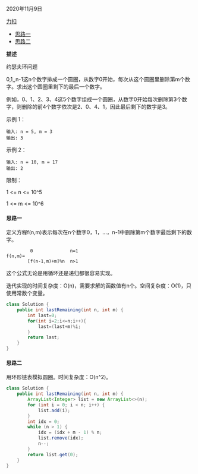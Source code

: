 2020年11月9日

[力扣](https://leetcode-cn.com/problems/yuan-quan-zhong-zui-hou-sheng-xia-de-shu-zi-lcof/)

- [思路一](#思路一)
- [思路二](#思路二)

**描述**

约瑟夫环问题

0,1,,n-1这n个数字排成一个圆圈，从数字0开始，每次从这个圆圈里删除第m个数字。求出这个圆圈里剩下的最后一个数字。

例如，0、1、2、3、4这5个数字组成一个圆圈，从数字0开始每次删除第3个数字，则删除的前4个数字依次是2、0、4、1，因此最后剩下的数字是3。

示例 1：
```
输入: n = 5, m = 3
输出: 3
```
示例 2：
```
输入: n = 10, m = 17
输出: 2
```
限制：

1 <= n <= 10^5

1 <= m <= 10^6

#### 思路一

定义方程f(n,m)表示每次在n个数字0，1，...，n-1中删除第m个数字最后剩下的数字。
```
         0              n=1
f(n,m)=
        [f(n-1,m)+m]%n  n>1
```
这个公式无论是用循环还是递归都很容易实现。

迭代实现的时间复杂度：O(n)，需要求解的函数值有n个。空间复杂度：O(1)，只使用常数个变量。
```java
class Solution {
    public int lastRemaining(int n, int m) {
        int last=0;
        for(int i=2;i<=n;i++){
            last=(last+m)%i;
        }
        return last;
    }
}
```

#### 思路二

用环形链表模拟圆圈。时间复杂度：O(n^2)。

```java
class Solution {
    public int lastRemaining(int n, int m) {
        ArrayList<Integer> list = new ArrayList<>(n);
        for (int i = 0; i < n; i++) {
            list.add(i);
        }
        int idx = 0;
        while (n > 1) {
            idx = (idx + m - 1) % n;
            list.remove(idx);
            n--;
        }
        return list.get(0);
    }
}
```
